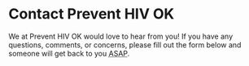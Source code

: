 # Contact Prevent HIV OK

We at Prevent HIV OK would love to hear from you! If you have any questions, comments, or concerns, please fill out the form below and someone will get back to you <abbr title="as soon as possible">ASAP</abbr>.

<!-- A form auto-generated by the CMS will be added gelow here -->